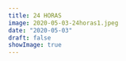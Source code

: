 ```yaml
---
title: 24 HORAS
image: 2020-05-03-24horas1.jpeg
date: "2020-05-03"
draft: false
showImage: true
---
```

